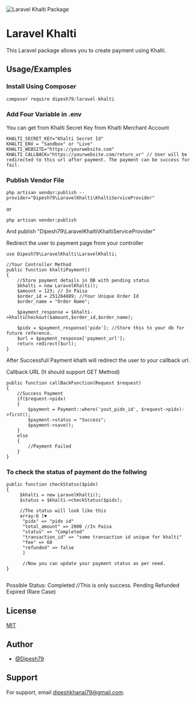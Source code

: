 ![Laravel Khalti Package](https://banners.beyondco.de/LaravelKhalti.png?theme=light&packageManager=composer+require&packageName=dipesh79%2Flaravel-khalti&pattern=architect&style=style_1&description=Laravel+Khalti+-+A+simple+Laravel+Package+to+integrate+khalti+payment&md=1&showWatermark=1&fontSize=100px&images=https%3A%2F%2Flaravel.com%2Fimg%2Flogomark.min.svg)
# Laravel Khalti

This Laravel package allows you to create payment using Khalti.


## Usage/Examples
### Install Using Composer
```javascript
composer require dipesh79/laravel-khalti
```

### Add Four Variable in .env
You can get  from Khalti Secret Key from Khalti Merchant Account
```
KHALTI_SECRET_KEY="Khalti Secret Id"
KHALTI_ENV = "Sandbox" or "Live"
KHALTI_WEBSITE="https://yourwebsite.com"
KHALTI_CALLBACK="https://yourwebsite.com/return_ur" // User will be redirected to this url after payment. The payment can be success for fail.
```
### Publish Vendor File
```
php artisan vendor:publish --provider="Dipesh79\LaravelKhalti\KhaltiServiceProvider"
```
or 
```
php artisan vendor:publish
```
And publish "Dipesh79\LaravelKhalti\KhaltiServiceProvider"


Redirect the user to payment page from your controller

```
use Dipesh79\LaravelKhalti\LaravelKhalti;

//Your Controller Method
public function khaltiPayment()
{
    //Store payment details in DB with pending status
    $khalti = new LaravelKhalti();
    $amount = 123; // In Paisa
    $order_id = 251264889; //Your Unique Order Id
    $order_name = "Order Name";
    
    $payment_response = $khalti->khaltiCheckout($amount,$order_id,$order_name);
    
    $pidx = $payment_response['pidx']; //Store this to your db for future reference.
    $url = $payment_response['payment_url'];
    return redirect($url);
}

```

After Successfull Payment khalti will redirect the user to your callback url.

Callback URL (It should support GET Method)
```
public function callBackFunction(Request $request)
{
    //Success Payment    
    if($request->pidx)
    {
        $payment = Payment::where('yout_pidx_id', $request->pidx)->first();
        $payment->status = "Success";
        $payment->save();
    }
    else
    {
        //Payment Failed
    }
}
```

### To check the status of payment do the follwing
```
public function checkStatus($pidx)
{
     $khalti = new LaravelKhalti();
     $status = $khalti->checkStatus($pidx);
     
     //The status will look like this
     array:6 [▼
      "pidx" => "pidx id"
      "total_amount" => 2000 //In Paisa
      "status" => "Completed"
      "transaction_id" => "some transaction id unique for khalti"
      "fee" => 60
      "refunded" => false
      ]
      
      //Now you can update your payment status as per need.
}
      

```

Possible Status:
Completed //This is only success.
Pending
Refunded
Expired (Rare Case)




## License

[MIT](https://choosealicense.com/licenses/mit/)


## Author

- [@Dipesh79](https://www.github.com/Dipesh79)


## Support

For support, email dipeshkhanal79@gmail.com.

